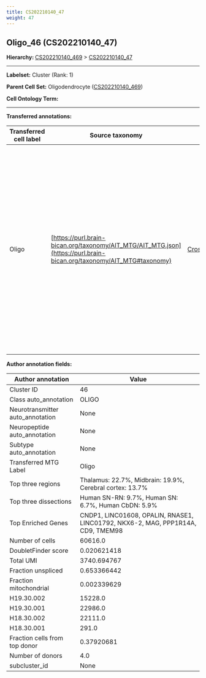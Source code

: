 ```yaml
---
title: CS202210140_47
weight: 47
---
```

## Oligo_46 (CS202210140_47)
<b>Hierarchy: </b>
[CS202210140_469](https://purl.brain-bican.org/taxonomy/CS202210140#CS202210140_469) >
[CS202210140_47](https://purl.brain-bican.org/taxonomy/CS202210140#CS202210140_47)

---


**Labelset:** Cluster (Rank: 1)

**Parent Cell Set:** Oligodendrocyte ([CS202210140_469](https://purl.brain-bican.org/taxonomy/CS202210140#CS202210140_469))



**Cell Ontology Term:** 

[MARKER GENES.]: #


---

[TRANSFERRED ANNOTATIONS.]: #


**Transferred annotations:**

| Transferred cell label | Source taxonomy | Source node accession | Algorithm name | Comment |
|------------------------|-----------------|-----------------------|----------------|---------|
|Oligo|[https://purl.brain-bican.org/taxonomy/AIT_MTG/AIT_MTG.json](https://purl.brain-bican.org/taxonomy/AIT_MTG#taxonomy)|[CrossArea_subclass:491edde6ce](https://purl.brain-bican.org/taxonomy/AIT_MTG#CrossArea_subclass_491edde6ce)||We performed PCA (50 components) on our full dataset, trained a random forest classifier (scikit-learn, class_ weight=‘balanced’, max_depth=50) on the MTG labels, and then predicted labels for all cells. We labeled each cluster with the mode of its constituent cells if two conditions were met: more than 0.8 of predicted labels matched the mode, and the mean probability of these pre- dictions was greater than 0.8.|

[AUTHOR ANNOTATION FIELDS.]: #


**Author annotation fields:**

| Author annotation | Value |
|-------------------|-------|
|Cluster ID|46|
|Class auto_annotation|OLIGO|
|Neurotransmitter auto_annotation|None|
|Neuropeptide auto_annotation|None|
|Subtype auto_annotation|None|
|Transferred MTG Label|Oligo|
|Top three regions|Thalamus: 22.7%, Midbrain: 19.9%, Cerebral cortex: 13.7%|
|Top three dissections|Human SN-RN: 9.7%, Human SN: 6.7%, Human CbDN: 5.9%|
|Top Enriched Genes|CNDP1, LINC01608, OPALIN, RNASE1, LINC01792, NKX6-2, MAG, PPP1R14A, CD9, TMEM98|
|Number of cells|60616.0|
|DoubletFinder score|0.020621418|
|Total UMI|3740.694767|
|Fraction unspliced|0.653366442|
|Fraction mitochondrial|0.002339629|
|H19.30.002|15228.0|
|H19.30.001|22986.0|
|H18.30.002|22111.0|
|H18.30.001|291.0|
|Fraction cells from top donor|0.37920681|
|Number of donors|4.0|
|subcluster_id|None|
